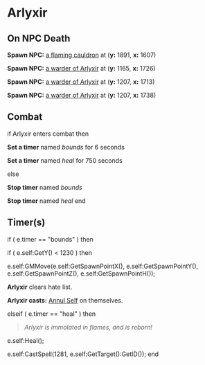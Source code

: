 # Arlyxir


## On NPC Death

**Spawn NPC:**  [a flaming cauldron](/npc/212411) at (**y:** 1891, **x:** 1607)


**Spawn NPC:**  [a warder of Arlyxir](/npc/212416) at (**y:** 1165, **x:** 1726)


**Spawn NPC:**  [a warder of Arlyxir](/npc/212416) at (**y:** 1207, **x:** 1713)

**Spawn NPC:**  [a warder of Arlyxir](/npc/212416) at (**y:** 1207, **x:** 1738)


## Combat

if  Arlyxir enters combat  then


**Set a timer** named *bounds* for 6 seconds


**Set a timer** named *heal* for 750 seconds

else


**Stop timer** named *bounds*


**Stop timer** named *heal*
end



## Timer(s)


if ( e.timer == "bounds" ) then




if ( e.self:GetY() < 1230 ) then



e.self:GMMove(e.self:GetSpawnPointX(), e.self:GetSpawnPointY(), e.self:GetSpawnPointZ(), e.self:GetSpawnPointH());



**Arlyxir** clears hate list.



**Arlyxir casts:** [Annul Self](/spell/2830) on themselves.





elseif ( e.timer == "heal" ) then


>*Arlyxir is immolated in flames, and is reborn!*


e.self:Heal();


e.self:CastSpell(1281, e.self:GetTarget():GetID()); 
end
